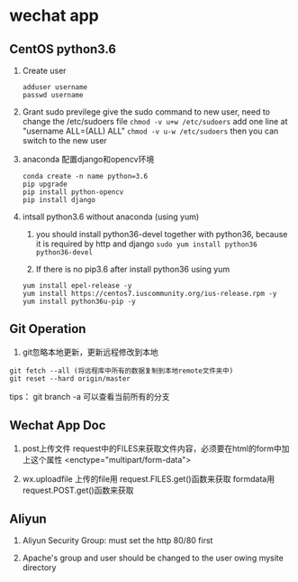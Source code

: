 # wechat app

## CentOS python3.6

1. Create user
	```
	adduser username
	passwd username
	```

2. Grant sudo previlege
	give the sudo command to new user, need to change the /etc/sudoers file
	`chmod -v u+w /etc/sudoers`
 	add one line at "username  ALL=(ALL)       ALL"
	`chmod -v u-w /etc/sudoers`
	then you can switch to the new user

3. anaconda 配置django和opencv环境
	```	
	conda create -n name python=3.6
	pip upgrade
	pip install python-opencv
	pip install django
	```

4. intsall python3.6 without anaconda (using yum)
	1. you should install python36-devel together with python36, because it is required by http and django
	`sudo yum install python36 python36-devel`

	2. If there is no pip3.6 after install python36 using yum
	```
	yum install epel-release -y
	yum install https://centos7.iuscommunity.org/ius-release.rpm -y
	yum install python36u-pip -y
	```


## Git Operation

1. git忽略本地更新，更新远程修改到本地
```
git fetch --all (将远程库中所有的数据复制到本地remote文件夹中)
git reset --hard origin/master
```

tips： git branch -a 可以查看当前所有的分支

## Wechat App Doc

1. post上传文件
request中的FILES来获取文件内容，必须要在html的form中加上这个属性
<enctype="multipart/form-data">

2. wx.uploadfile
上传的file用 request.FILES.get()函数来获取
formdata用 request.POST.get()函数来获取


## Aliyun

1. Aliyun Security Group: must set the http 80/80 first

2. Apache's group and user should be changed to the user owing mysite directory


